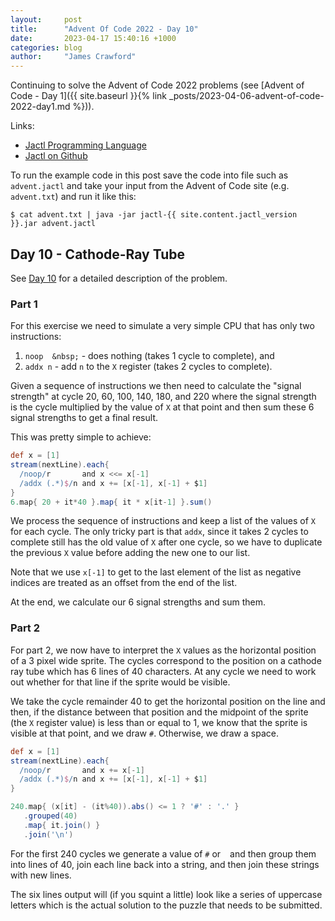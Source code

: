 ```yaml
---
layout:     post
title:      "Advent Of Code 2022 - Day 10"
date:       2023-04-17 15:40:16 +1000
categories: blog
author:     "James Crawford"
---
```


Continuing to solve the Advent of Code 2022 problems
(see [Advent of Code - Day 1]({{ site.baseurl }}{% link _posts/2023-04-06-advent-of-code-2022-day1.md %})).

Links:
* [Jactl Programming Language](https://jactl.io)
* [Jactl on Github](https://github.com/jaccomoc/jactl)

To run the example code in this post save the code into file such as `advent.jactl` and take your input from the
Advent of Code site (e.g. `advent.txt`) and run it like this:
```shell
$ cat advent.txt | java -jar jactl-{{ site.content.jactl_version }}.jar advent.jactl 
```

## Day 10 - Cathode-Ray Tube

See [Day 10](https://adventofcode.com/2022/day/10) for a detailed description of the problem.

### Part 1

For this exercise we need to simulate a very simple CPU that has only two instructions:
1. `noop  &nbsp;` - does nothing (takes 1 cycle to complete), and
2. `addx n` - add `n` to the `X` register (takes 2 cycles to complete). 

Given a sequence of instructions we then need to calculate the "signal strength" at cycle 20, 60, 100, 140, 180, and
220 where the signal strength is the cycle multiplied by the value of `X` at that point and then sum these 6 signal
strengths to get a final result.

This was pretty simple to achieve:

```groovy
def x = [1]
stream(nextLine).each{
  /noop/r       and x <<= x[-1]
  /addx (.*)$/n and x += [x[-1], x[-1] + $1]
}
6.map{ 20 + it*40 }.map{ it * x[it-1] }.sum()
```

We process the sequence of instructions and keep a list of the values of `X` for each cycle.
The only tricky part is that `addx`, since it takes 2 cycles to complete still has the old value of `X` after one
cycle, so we have to duplicate the previous `X` value before adding the new one to our list.

Note that we use `x[-1]` to get to the last element of the list as negative indices are treated as an offset from
the end of the list.

At the end, we calculate our 6 signal strengths and sum them.


### Part 2

For part 2, we now have to interpret the `X` values as the horizontal position of a 3 pixel wide sprite.
The cycles correspond to the position on a cathode ray tube which has 6 lines of 40 characters.
At any cycle we need to work out whether for that line if the sprite would be visible.

We take the cycle remainder 40 to get the horizontal position on the line and then, if the distance between
that position and the midpoint of the sprite (the `X` register value) is less than or equal to 1, we know that
the sprite is visible at that point, and we draw `#`.
Otherwise, we draw a space.

```groovy
def x = [1]
stream(nextLine).each{
  /noop/r       and x += x[-1]
  /addx (.*)$/n and x += [x[-1], x[-1] + $1]
}

240.map{ (x[it] - (it%40)).abs() <= 1 ? '#' : '.' }
   .grouped(40)
   .map{ it.join() }
   .join('\n')
```

For the first 240 cycles we generate a value of `#` or ` ` and then group them into lines of 40, join each line
back into a string, and then join these strings with new lines.

The six lines output will (if you squint a little) look like a series of uppercase letters which is the actual
solution to the puzzle that needs to be submitted.
